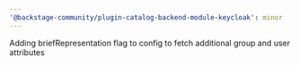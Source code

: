 ```yaml
---
'@backstage-community/plugin-catalog-backend-module-keycloak': minor
---
```


Adding briefRepresentation flag to config to fetch additional group and user attributes
